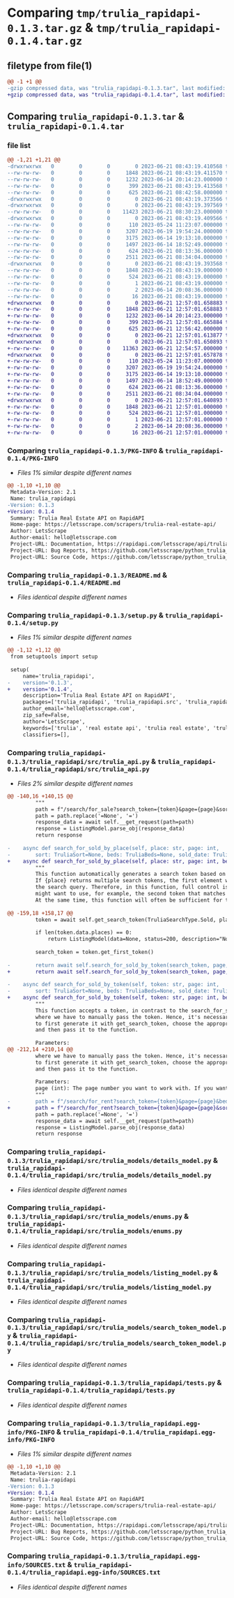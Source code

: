 # Comparing `tmp/trulia_rapidapi-0.1.3.tar.gz` & `tmp/trulia_rapidapi-0.1.4.tar.gz`

## filetype from file(1)

```diff
@@ -1 +1 @@
-gzip compressed data, was "trulia_rapidapi-0.1.3.tar", last modified: Wed Jun 21 08:43:19 2023, max compression
+gzip compressed data, was "trulia_rapidapi-0.1.4.tar", last modified: Wed Jun 21 12:57:01 2023, max compression
```

## Comparing `trulia_rapidapi-0.1.3.tar` & `trulia_rapidapi-0.1.4.tar`

### file list

```diff
@@ -1,21 +1,21 @@
-drwxrwxrwx   0        0        0        0 2023-06-21 08:43:19.410568 trulia_rapidapi-0.1.3/
--rw-rw-rw-   0        0        0     1848 2023-06-21 08:43:19.411570 trulia_rapidapi-0.1.3/PKG-INFO
--rw-rw-rw-   0        0        0     1232 2023-06-14 20:14:23.000000 trulia_rapidapi-0.1.3/README.md
--rw-rw-rw-   0        0        0      399 2023-06-21 08:43:19.413568 trulia_rapidapi-0.1.3/setup.cfg
--rw-rw-rw-   0        0        0      625 2023-06-21 08:42:58.000000 trulia_rapidapi-0.1.3/setup.py
-drwxrwxrwx   0        0        0        0 2023-06-21 08:43:19.373566 trulia_rapidapi-0.1.3/trulia_rapidapi/
-drwxrwxrwx   0        0        0        0 2023-06-21 08:43:19.397569 trulia_rapidapi-0.1.3/trulia_rapidapi/src/
--rw-rw-rw-   0        0        0    11423 2023-06-21 08:30:23.000000 trulia_rapidapi-0.1.3/trulia_rapidapi/src/trulia_api.py
-drwxrwxrwx   0        0        0        0 2023-06-21 08:43:19.409566 trulia_rapidapi-0.1.3/trulia_rapidapi/src/trulia_models/
--rw-rw-rw-   0        0        0      110 2023-05-24 11:23:07.000000 trulia_rapidapi-0.1.3/trulia_rapidapi/src/trulia_models/base.py
--rw-rw-rw-   0        0        0     3207 2023-06-19 19:54:24.000000 trulia_rapidapi-0.1.3/trulia_rapidapi/src/trulia_models/details_model.py
--rw-rw-rw-   0        0        0     3175 2023-06-14 19:13:10.000000 trulia_rapidapi-0.1.3/trulia_rapidapi/src/trulia_models/enums.py
--rw-rw-rw-   0        0        0     1497 2023-06-14 18:52:49.000000 trulia_rapidapi-0.1.3/trulia_rapidapi/src/trulia_models/listing_model.py
--rw-rw-rw-   0        0        0      624 2023-06-21 08:13:36.000000 trulia_rapidapi-0.1.3/trulia_rapidapi/src/trulia_models/search_token_model.py
--rw-rw-rw-   0        0        0     2511 2023-06-21 08:34:04.000000 trulia_rapidapi-0.1.3/trulia_rapidapi/tests.py
-drwxrwxrwx   0        0        0        0 2023-06-21 08:43:19.393568 trulia_rapidapi-0.1.3/trulia_rapidapi.egg-info/
--rw-rw-rw-   0        0        0     1848 2023-06-21 08:43:19.000000 trulia_rapidapi-0.1.3/trulia_rapidapi.egg-info/PKG-INFO
--rw-rw-rw-   0        0        0      524 2023-06-21 08:43:19.000000 trulia_rapidapi-0.1.3/trulia_rapidapi.egg-info/SOURCES.txt
--rw-rw-rw-   0        0        0        1 2023-06-21 08:43:19.000000 trulia_rapidapi-0.1.3/trulia_rapidapi.egg-info/dependency_links.txt
--rw-rw-rw-   0        0        0        2 2023-06-14 20:08:36.000000 trulia_rapidapi-0.1.3/trulia_rapidapi.egg-info/not-zip-safe
--rw-rw-rw-   0        0        0       16 2023-06-21 08:43:19.000000 trulia_rapidapi-0.1.3/trulia_rapidapi.egg-info/top_level.txt
+drwxrwxrwx   0        0        0        0 2023-06-21 12:57:01.658883 trulia_rapidapi-0.1.4/
+-rw-rw-rw-   0        0        0     1848 2023-06-21 12:57:01.658883 trulia_rapidapi-0.1.4/PKG-INFO
+-rw-rw-rw-   0        0        0     1232 2023-06-14 20:14:23.000000 trulia_rapidapi-0.1.4/README.md
+-rw-rw-rw-   0        0        0      399 2023-06-21 12:57:01.665884 trulia_rapidapi-0.1.4/setup.cfg
+-rw-rw-rw-   0        0        0      625 2023-06-21 12:56:42.000000 trulia_rapidapi-0.1.4/setup.py
+drwxrwxrwx   0        0        0        0 2023-06-21 12:57:01.613877 trulia_rapidapi-0.1.4/trulia_rapidapi/
+drwxrwxrwx   0        0        0        0 2023-06-21 12:57:01.650893 trulia_rapidapi-0.1.4/trulia_rapidapi/src/
+-rw-rw-rw-   0        0        0    11363 2023-06-21 12:54:57.000000 trulia_rapidapi-0.1.4/trulia_rapidapi/src/trulia_api.py
+drwxrwxrwx   0        0        0        0 2023-06-21 12:57:01.657878 trulia_rapidapi-0.1.4/trulia_rapidapi/src/trulia_models/
+-rw-rw-rw-   0        0        0      110 2023-05-24 11:23:07.000000 trulia_rapidapi-0.1.4/trulia_rapidapi/src/trulia_models/base.py
+-rw-rw-rw-   0        0        0     3207 2023-06-19 19:54:24.000000 trulia_rapidapi-0.1.4/trulia_rapidapi/src/trulia_models/details_model.py
+-rw-rw-rw-   0        0        0     3175 2023-06-14 19:13:10.000000 trulia_rapidapi-0.1.4/trulia_rapidapi/src/trulia_models/enums.py
+-rw-rw-rw-   0        0        0     1497 2023-06-14 18:52:49.000000 trulia_rapidapi-0.1.4/trulia_rapidapi/src/trulia_models/listing_model.py
+-rw-rw-rw-   0        0        0      624 2023-06-21 08:13:36.000000 trulia_rapidapi-0.1.4/trulia_rapidapi/src/trulia_models/search_token_model.py
+-rw-rw-rw-   0        0        0     2511 2023-06-21 08:34:04.000000 trulia_rapidapi-0.1.4/trulia_rapidapi/tests.py
+drwxrwxrwx   0        0        0        0 2023-06-21 12:57:01.640893 trulia_rapidapi-0.1.4/trulia_rapidapi.egg-info/
+-rw-rw-rw-   0        0        0     1848 2023-06-21 12:57:01.000000 trulia_rapidapi-0.1.4/trulia_rapidapi.egg-info/PKG-INFO
+-rw-rw-rw-   0        0        0      524 2023-06-21 12:57:01.000000 trulia_rapidapi-0.1.4/trulia_rapidapi.egg-info/SOURCES.txt
+-rw-rw-rw-   0        0        0        1 2023-06-21 12:57:01.000000 trulia_rapidapi-0.1.4/trulia_rapidapi.egg-info/dependency_links.txt
+-rw-rw-rw-   0        0        0        2 2023-06-14 20:08:36.000000 trulia_rapidapi-0.1.4/trulia_rapidapi.egg-info/not-zip-safe
+-rw-rw-rw-   0        0        0       16 2023-06-21 12:57:01.000000 trulia_rapidapi-0.1.4/trulia_rapidapi.egg-info/top_level.txt
```

### Comparing `trulia_rapidapi-0.1.3/PKG-INFO` & `trulia_rapidapi-0.1.4/PKG-INFO`

 * *Files 1% similar despite different names*

```diff
@@ -1,10 +1,10 @@
 Metadata-Version: 2.1
 Name: trulia_rapidapi
-Version: 0.1.3
+Version: 0.1.4
 Summary: Trulia Real Estate API on RapidAPI
 Home-page: https://letsscrape.com/scrapers/trulia-real-estate-api/
 Author: LetsScrape
 Author-email: hello@letsscrape.com
 Project-URL: Documentation, https://rapidapi.com/letsscrape/api/trulia-real-estate-scraper/
 Project-URL: Bug Reports, https://github.com/letsscrape/python_trulia_rapidapi/issues
 Project-URL: Source Code, https://github.com/letsscrape/python_trulia_rapidapi
```

### Comparing `trulia_rapidapi-0.1.3/README.md` & `trulia_rapidapi-0.1.4/README.md`

 * *Files identical despite different names*

### Comparing `trulia_rapidapi-0.1.3/setup.py` & `trulia_rapidapi-0.1.4/setup.py`

 * *Files 1% similar despite different names*

```diff
@@ -1,12 +1,12 @@
 from setuptools import setup
 
 setup(
     name='trulia_rapidapi',
-    version='0.1.3',
+    version='0.1.4',
     description='Trulia Real Estate API on RapidAPI',
     packages=['trulia_rapidapi', 'trulia_rapidapi.src', 'trulia_rapidapi.src.trulia_models'],
     author_email='hello@letsscrape.com',
     zip_safe=False,
     author='LetsScrape',
     keywords=['trulia', 'real estate api', 'trulia real estate', 'trulia api', 'parsing', 'scraper'],
     classifiers=[],
```

### Comparing `trulia_rapidapi-0.1.3/trulia_rapidapi/src/trulia_api.py` & `trulia_rapidapi-0.1.4/trulia_rapidapi/src/trulia_api.py`

 * *Files 2% similar despite different names*

```diff
@@ -140,16 +140,15 @@
         """
         path = f"/search/for_sale?search_token={token}&page={page}&sort={sort}&beds={beds}&min_price={min_price}&max_price={max_price}&house_type={house_type}&for_sale_by_agent={for_sale_by_agent}&for_sale_by_owner={for_sale_by_owner}&new_construction={new_construction}"
         path = path.replace('=None', '=')
         response_data = await self.__get_request(path=path)
         response = ListingModel.parse_obj(response_data)
         return response
      
-    async def search_for_sold_by_place(self, place: str, page: int, 
-        sort: TruliaSort=None, beds: TruliaBeds=None, sold_date: TruliaSoldDate=None) -> ListingModel:
+    async def search_for_sold_by_place(self, place: str, page: int, beds: TruliaBeds=None, sold_date: TruliaSoldDate=None) -> ListingModel:
         """
         This function automatically generates a search token based on the variable {place}. 
         If {place} returns multiple search tokens, the first element will be passed to 
         the search query. Therefore, in this function, full control is not assured since we 
         might want to use, for example, the second token that matches a different place. 
         At the same time, this function will often be sufficient for the user.
 
@@ -159,18 +158,17 @@
         token = await self.get_search_token(TruliaSearchType.Sold, place)
 
         if len(token.data.places) == 0:
             return ListingModel(data=None, status=200, description="No places have been found!")
 
         search_token = token.get_first_token()
 
-        return await self.search_for_sold_by_token(search_token, page, sort, beds, sold_date)
+        return await self.search_for_sold_by_token(search_token, page, beds, sold_date)
 
-    async def search_for_sold_by_token(self, token: str, page: int, 
-        sort: TruliaSort=None, beds: TruliaBeds=None, sold_date: TruliaSoldDate=None) -> ListingModel:
+    async def search_for_sold_by_token(self, token: str, page: int, beds: TruliaBeds=None, sold_date: TruliaSoldDate=None) -> ListingModel:
         """
         This function accepts a token, in contrast to the search_for_sold_by_place, 
         where we have to manually pass the token. Hence, it's necessary 
         to first generate it with get_search_token, choose the appropriate token,
         and then pass it to the function.
 
         Parameters:
@@ -212,14 +210,14 @@
         where we have to manually pass the token. Hence, it's necessary 
         to first generate it with get_search_token, choose the appropriate token,
         and then pass it to the function.
 
         Parameters:
         page (int): The page number you want to work with. If you want the first page, pass in 1.
         """
-        path = f"/search/for_rent?search_token={token}&page={page}&beds={beds}&min_price={min_price}&max_price={max_price}&cats_allowed={cats_allowed}&dogs_allowed={dogs_allowed}&rental_type={rental_type}"
+        path = f"/search/for_rent?search_token={token}&page={page}&sort={sort}&beds={beds}&min_price={min_price}&max_price={max_price}&cats_allowed={cats_allowed}&dogs_allowed={dogs_allowed}&rental_type={rental_type}"
         path = path.replace('=None', '=')
         response_data = await self.__get_request(path=path)
         response = ListingModel.parse_obj(response_data)
         return response
```

### Comparing `trulia_rapidapi-0.1.3/trulia_rapidapi/src/trulia_models/details_model.py` & `trulia_rapidapi-0.1.4/trulia_rapidapi/src/trulia_models/details_model.py`

 * *Files identical despite different names*

### Comparing `trulia_rapidapi-0.1.3/trulia_rapidapi/src/trulia_models/enums.py` & `trulia_rapidapi-0.1.4/trulia_rapidapi/src/trulia_models/enums.py`

 * *Files identical despite different names*

### Comparing `trulia_rapidapi-0.1.3/trulia_rapidapi/src/trulia_models/listing_model.py` & `trulia_rapidapi-0.1.4/trulia_rapidapi/src/trulia_models/listing_model.py`

 * *Files identical despite different names*

### Comparing `trulia_rapidapi-0.1.3/trulia_rapidapi/src/trulia_models/search_token_model.py` & `trulia_rapidapi-0.1.4/trulia_rapidapi/src/trulia_models/search_token_model.py`

 * *Files identical despite different names*

### Comparing `trulia_rapidapi-0.1.3/trulia_rapidapi/tests.py` & `trulia_rapidapi-0.1.4/trulia_rapidapi/tests.py`

 * *Files identical despite different names*

### Comparing `trulia_rapidapi-0.1.3/trulia_rapidapi.egg-info/PKG-INFO` & `trulia_rapidapi-0.1.4/trulia_rapidapi.egg-info/PKG-INFO`

 * *Files 1% similar despite different names*

```diff
@@ -1,10 +1,10 @@
 Metadata-Version: 2.1
 Name: trulia-rapidapi
-Version: 0.1.3
+Version: 0.1.4
 Summary: Trulia Real Estate API on RapidAPI
 Home-page: https://letsscrape.com/scrapers/trulia-real-estate-api/
 Author: LetsScrape
 Author-email: hello@letsscrape.com
 Project-URL: Documentation, https://rapidapi.com/letsscrape/api/trulia-real-estate-scraper/
 Project-URL: Bug Reports, https://github.com/letsscrape/python_trulia_rapidapi/issues
 Project-URL: Source Code, https://github.com/letsscrape/python_trulia_rapidapi
```

### Comparing `trulia_rapidapi-0.1.3/trulia_rapidapi.egg-info/SOURCES.txt` & `trulia_rapidapi-0.1.4/trulia_rapidapi.egg-info/SOURCES.txt`

 * *Files identical despite different names*


